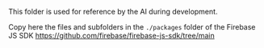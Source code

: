 This folder is used for reference by the AI during development. 

Copy here the files and subfolders in the `./packages` folder of the Firebase JS SDK <https://github.com/firebase/firebase-js-sdk/tree/main>